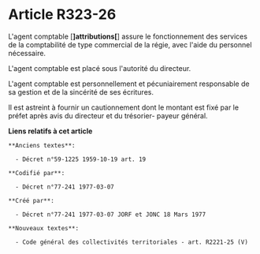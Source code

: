 # Article R323-26

L'agent comptable [**]attributions[**] assure le fonctionnement des services de la comptabilité de type commercial de la
régie, avec l'aide du personnel nécessaire.

L'agent comptable est placé sous l'autorité du directeur.

L'agent comptable est personnellement et pécuniairement responsable de sa gestion et de la sincérité de ses écritures.

Il est astreint à fournir un cautionnement dont le montant est fixé par le préfet après avis du directeur et du trésorier-
payeur général.

**Liens relatifs à cet article**

	**Anciens textes**:

	  - Décret n°59-1225 1959-10-19 art. 19

	**Codifié par**:

	  - Décret n°77-241 1977-03-07

	**Créé par**:

	  - Décret n°77-241 1977-03-07 JORF et JONC 18 Mars 1977

	**Nouveaux textes**:

	  - Code général des collectivités territoriales - art. R2221-25 (V)
